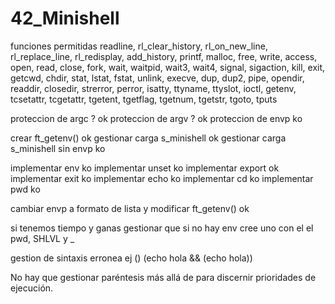 # 42_Minishell

funciones permitidas
readline, rl_clear_history, rl_on_new_line,
rl_replace_line, rl_redisplay, add_history,
printf, malloc, free, write, access, open, read,
close, fork, wait, waitpid, wait3, wait4, signal,
sigaction, kill, exit, getcwd, chdir, stat,
lstat, fstat, unlink, execve, dup, dup2, pipe,
opendir, readdir, closedir, strerror, perror,
isatty, ttyname, ttyslot, ioctl, getenv, tcsetattr,
tcgetattr, tgetent, tgetflag, tgetnum, tgetstr,
tgoto, tputs


proteccion de argc ? ok
proteccion de argv ? ok
proteccion de envp ko

crear ft_getenv() ok
gestionar carga s_minishell ok
gestionar carga s_minishell sin envp ko

implementar env ko
implementar unset ko
implementar export ok
implementar exit ko
implementar echo ko
implementar cd ko
implementar pwd ko

cambiar envp a formato de lista y modificar ft_getenv() ok

si tenemos tiempo y ganas gestionar que si no hay env cree uno con el el pwd, SHLVL y _

gestion de sintaxis erronea ej () (echo hola && (echo hola))

No hay que gestionar paréntesis más allá de para discernir prioridades de ejecución.

